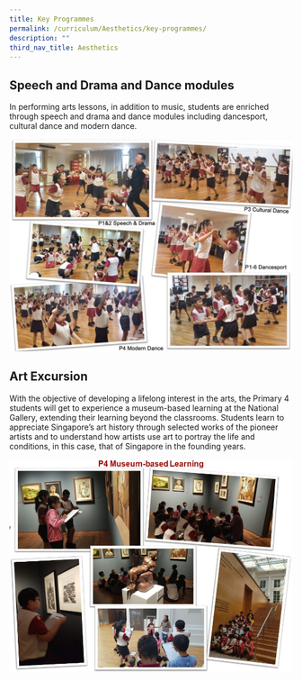 ```yaml
---
title: Key Programmes
permalink: /curriculum/Aesthetics/key-programmes/
description: ""
third_nav_title: Aesthetics
---
```

## Speech and Drama and Dance modules

In performing arts lessons, in addition to music, students are enriched through speech and drama and dance modules including dancesport, cultural dance and modern dance.

![](/images/Aesthetics3.jpeg)

## Art Excursion

With the objective of developing a lifelong interest in the arts, the Primary 4 students will get to experience a museum-based learning at the National Gallery, extending their learning beyond the classrooms. Students learn to appreciate Singapore’s art history through selected works of the pioneer artists and to understand how artists use art to portray the life and conditions, in this case, that of Singapore in the founding years.

![](/images/Aesthetics4.jpeg)